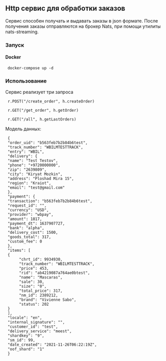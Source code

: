 ## Http сервис для обработки заказов
Сервис способен  получать и выдавать заказы в json формате. После получения заказы отправляются на брокер Nats, при помощи утилиты nats-streaming.

### Запуск

#### Docker

     docker-compose up -d


### Использование

Сервис реализует три запроса

     r.POST("/create_order", h.createOrder)
	
     r.GET("/get_order", h.getOrder)
	
     r.GET("/all", h.getLastOrders)

Модель данных:

     {
     "order_uid": "b563feb7b2b84b6test",
     "track_number": "WBILMTESTTRACK",
     "entry": "WBIL",
     "delivery": {
     "name": "Test Testov",
     "phone": "+9720000000",
     "zip": "2639809",
     "city": "Kiryat Mozkin",
     "address": "Ploshad Mira 15",
     "region": "Kraiot",
     "email": "test@gmail.com"
     },
     "payment": {
     "transaction": "b563feb7b2b84b6test",
     "request_id": "",
     "currency": "USD",
     "provider": "wbpay",
     "amount": 1817,
     "payment_dt": 1637907727,
     "bank": "alpha",
     "delivery_cost": 1500,
     "goods_total": 317,
     "custom_fee": 0
     },
     "items": [
     {
          "chrt_id": 9934930,
          "track_number": "WBILMTESTTRACK",
          "price": 453,
          "rid": "ab4219087a764ae0btest",
          "name": "Mascaras",
          "sale": 30,
          "size": "0",
          "total_price": 317,
          "nm_id": 2389212,
          "brand": "Vivienne Sabo",
          "status": 202
     }
     ],
     "locale": "en",
     "internal_signature": "",
     "customer_id": "test",
     "delivery_service": "meest",
     "shardkey": "9",
     "sm_id": 99,
     "date_created": "2021-11-26T06:22:19Z",
     "oof_shard": "1"
     }







